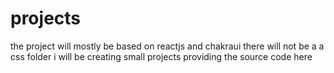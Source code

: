 # projects
the project will mostly be based on reactjs and chakraui 
there will not be a a css folder
i will be creating small projects providing the source code here
